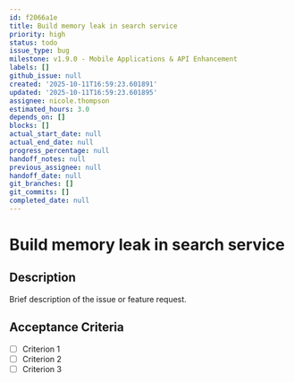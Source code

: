 ```yaml
---
id: f2066a1e
title: Build memory leak in search service
priority: high
status: todo
issue_type: bug
milestone: v1.9.0 - Mobile Applications & API Enhancement
labels: []
github_issue: null
created: '2025-10-11T16:59:23.601891'
updated: '2025-10-11T16:59:23.601895'
assignee: nicole.thompson
estimated_hours: 3.0
depends_on: []
blocks: []
actual_start_date: null
actual_end_date: null
progress_percentage: null
handoff_notes: null
previous_assignee: null
handoff_date: null
git_branches: []
git_commits: []
completed_date: null
---
```


# Build memory leak in search service

## Description

Brief description of the issue or feature request.

## Acceptance Criteria

- [ ] Criterion 1
- [ ] Criterion 2
- [ ] Criterion 3